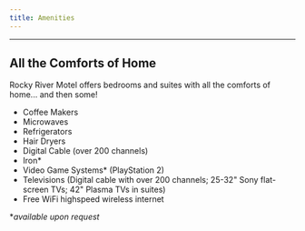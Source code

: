 ```yaml
---
title: Amenities
---
```

***
## All the Comforts of Home

Rocky River Motel offers bedrooms and suites with all the comforts of home... and then some!

- Coffee Makers
- Microwaves
- Refrigerators
- Hair Dryers
- Digital Cable (over 200 channels)
- Iron*
- Video Game Systems* (PlayStation 2)
- Televisions (Digital cable with over 200 channels; 25-32" Sony flat-screen TVs; 42" Plasma TVs in suites)
- Free WiFi highspeed wireless internet

**available upon request*